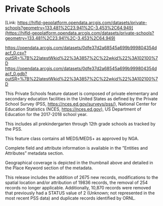 # Private Schools

[Link: https://hifld-geoplatform.opendata.arcgis.com/datasets/private-schools?geometry=133.481%2C23.941%2C-3.453%2C64.949](https://hifld-geoplatform.opendata.arcgis.com/datasets/private-schools?geometry=133.481%2C23.941%2C-3.453%2C64.949)


https://opendata.arcgis.com/datasets/0dfe37d2a68545a699b999804354dacf_0.csv?outSR=%7B%22latestWkid%22%3A3857%2C%22wkid%22%3A102100%7D
https://opendata.arcgis.com/datasets/0dfe37d2a68545a699b999804354dacf_0.gdb?outSR=%7B%22latestWkid%22%3A3857%2C%22wkid%22%3A102100%7D

This Private Schools feature dataset is composed of private elementary and secondary education facilities in the United States as defined by the Private School Survey (PSS, https://nces.ed.gov/surveys/pss/), National Center for Education Statistics (NCES, https://nces.ed.gov), US Department of Education for the 2017-2018 school year. 

This includes all prekindergarten through 12th grade schools as tracked by the PSS. 

This feature class contains all MEDS/MEDS+ as approved by NGA. 

Complete field and attribute information is available in the ”Entities and Attributes” metadata section. 

Geographical coverage is depicted in the thumbnail above and detailed in the Place Keyword section of the metadata. 

This release includes the addition of 2675 new records, modifications to the spatial location and/or attribution of 19836 records, the removal of 254 records no longer applicable. Additionally, 10,870 records were removed that previously had a STATUS value of 2 (Unknown; not represented in the most recent PSS data) and duplicate records identified by ORNL.
